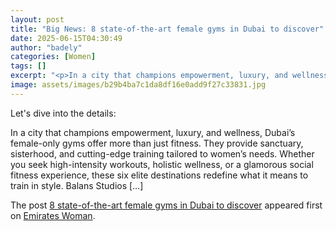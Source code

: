 ```yaml
---
layout: post
title: "Big News: 8 state-of-the-art female gyms in Dubai to discover"
date: 2025-06-15T04:30:49
author: "badely"
categories: [Women]
tags: []
excerpt: "<p>In a city that champions empowerment, luxury, and wellness, Dubai’s female-only gyms offer more than just fitness. They provide sanctuary, sisterho"
image: assets/images/b29b4ba7c1da8df16e0add9f27c33831.jpg
---
```


Let's dive into the details: <p>In a city that champions empowerment, luxury, and wellness, Dubai’s female-only gyms offer more than just fitness. They provide sanctuary, sisterhood, and cutting-edge training tailored to women’s needs. Whether you seek high-intensity workouts, holistic wellness, or a glamorous social fitness experience, these six elite destinations redefine what it means to train in style. Balans Studios [&#8230;]</p>
<p>The post <a href="https://emirateswoman.com/state-of-the-art-female-gyms-in-dubai-to-discover/" rel="nofollow">8 state-of-the-art female gyms in Dubai to discover</a> appeared first on <a href="https://emirateswoman.com" rel="nofollow">Emirates Woman</a>.</p>

